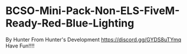 # BCSO-Mini-Pack-Non-ELS-FiveM-Ready-Red-Blue-Lighting
By Hunter From Hunter's Development https://discord.gg/GYDS8uTYmq
Have Fun!!!!
